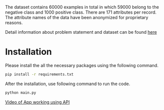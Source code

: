 
The dataset contains 60000 examples in total in which 59000 belong to the negative class and 1000 positive class. There are 171 attributes per record. The attribute names of the data have been anonymized for proprietary reasons. 

Detail information about problem statement and dataset can be found [here](https://archive.ics.uci.edu/ml/datasets/APS+Failure+at+Scania+Trucks)

# Installation
Please install the all the necessary packages using the following command. 
```bash
pip install -r requirements.txt 
```
After the installation, use following command to run the code. 

```bash
python main.py 
```

[Video of App working using API](https://youtu.be/-BORxvawrjE)

